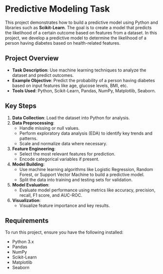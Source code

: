 # Predictive Modeling Task
This project demonstrates how to build a predictive model using Python and libraries such as **Scikit-Learn**. The goal is to create a model that predicts the likelihood of a certain outcome based on features from a dataset. In this project, we develop a predictive model to determine the likelihood of a person having diabetes based on health-related features.

## Project Overview
- **Task Description**: Use machine learning techniques to analyze the dataset and predict outcomes.
- **Example Objective**: Predict the probability of a person having diabetes based on input features like age, glucose levels, BMI, etc.
- **Tools Used**: Python, Scikit-Learn, Pandas, NumPy, Matplotlib, Seaborn.

## Key Steps
1. **Data Collection**: Load the dataset into Python for analysis.
2. **Data Preprocessing**:
   - Handle missing or null values.
   - Perform exploratory data analysis (EDA) to identify key trends and patterns.
   - Scale and normalize data where necessary.
3. **Feature Engineering**:
   - Select the most relevant features for prediction.
   - Encode categorical variables if present.
4. **Model Building**:
   - Use machine learning algorithms like Logistic Regression, Random Forest, or Support Vector Machine to build a predictive model.
   - Split the data into training and testing sets for validation.
5. **Model Evaluation**:
   - Evaluate model performance using metrics like accuracy, precision, recall, F1 score, and AUC-ROC.
6. **Visualization**:
   - Visualize feature importance and key results.

## Requirements
To run this project, ensure you have the following installed:

- Python 3.x
- Pandas
- NumPy
- Scikit-Learn
- Matplotlib
- Seaborn
